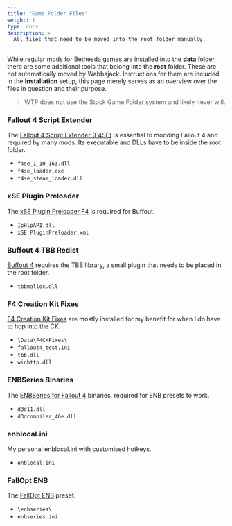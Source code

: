 ```yaml
---
title: "Game Folder Files"
weight: 1
type: docs
description: >
  All files that need to be moved into the root folder manually.
---
```


While regular mods for Bethesda games are installed into the **data** folder, there are some additional tools that belong into the **root** folder. These are not automatically moved by Wabbajack. Instructions for them are included in the **Installation** setup, this page merely serves as an overview over the files in question and their purpose.

> WTP does not use the Stock Game Folder system and likely never will.

### Fallout 4 Script Extender

The [Fallout 4 Script Extender (F4SE)](http://f4se.silverlock.org/) is essential to modding Fallout 4 and required by many mods. Its executable and DLLs have to be inside the root folder.

- `f4se_1_10_163.dll`
- `f4se_loader.exe`
- `f4se_steam_loader.dll`

### xSE Plugin Preloader

The [xSE Plugin Preloader F4](https://www.nexusmods.com/fallout4/mods/33946) is required for Buffout.

- `IpHlpAPI.dll`
- `xSE PluginPreloader.xml`

### Buffout 4 TBB Redist

[Buffout 4](https://www.nexusmods.com/fallout4/mods/47359) requires the TBB library, a small plugin that needs to be placed in the root folder.

- `tbbmalloc.dll`

### F4 Creation Kit Fixes

[F4 Creation Kit Fixes](https://www.nexusmods.com/fallout4/mods/51165) are mostly installed for my benefit for when I do have to hop into the CK.

- `\Data\F4CKFixes\`
- `fallout4_test.ini`
- `tbb.dll`
- `winhttp.dll`

### ENBSeries Binaries

The [ENBSeries for Fallout 4](http://enbdev.com/download_mod_fallout4.htm) binaries, required for ENB presets to work.

- `d3d11.dll`
- `d3dcompiler_46e.dll`

### enblocal.ini

My personal enblocal.ini with customised hotkeys.

- `enblocal.ini`

### FallOpt ENB

The [FallOpt ENB](https://www.nexusmods.com/fallout4/mods/55662) preset.

- `\enbseries\`
- `enbseries.ini`
